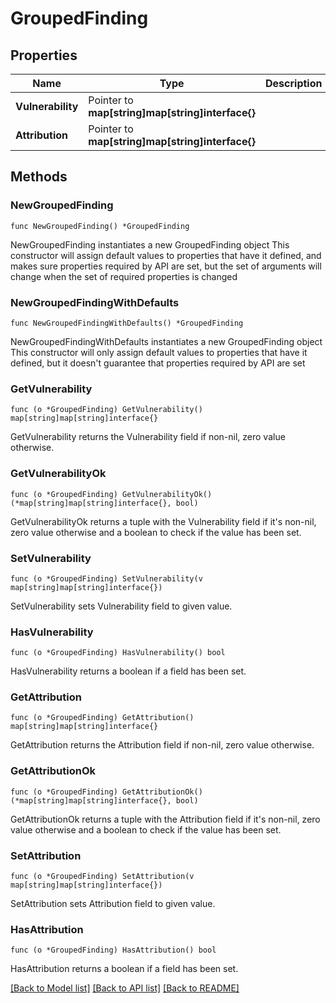 # GroupedFinding

## Properties

Name | Type | Description | Notes
------------ | ------------- | ------------- | -------------
**Vulnerability** | Pointer to **map[string]map[string]interface{}** |  | [optional] 
**Attribution** | Pointer to **map[string]map[string]interface{}** |  | [optional] 

## Methods

### NewGroupedFinding

`func NewGroupedFinding() *GroupedFinding`

NewGroupedFinding instantiates a new GroupedFinding object
This constructor will assign default values to properties that have it defined,
and makes sure properties required by API are set, but the set of arguments
will change when the set of required properties is changed

### NewGroupedFindingWithDefaults

`func NewGroupedFindingWithDefaults() *GroupedFinding`

NewGroupedFindingWithDefaults instantiates a new GroupedFinding object
This constructor will only assign default values to properties that have it defined,
but it doesn't guarantee that properties required by API are set

### GetVulnerability

`func (o *GroupedFinding) GetVulnerability() map[string]map[string]interface{}`

GetVulnerability returns the Vulnerability field if non-nil, zero value otherwise.

### GetVulnerabilityOk

`func (o *GroupedFinding) GetVulnerabilityOk() (*map[string]map[string]interface{}, bool)`

GetVulnerabilityOk returns a tuple with the Vulnerability field if it's non-nil, zero value otherwise
and a boolean to check if the value has been set.

### SetVulnerability

`func (o *GroupedFinding) SetVulnerability(v map[string]map[string]interface{})`

SetVulnerability sets Vulnerability field to given value.

### HasVulnerability

`func (o *GroupedFinding) HasVulnerability() bool`

HasVulnerability returns a boolean if a field has been set.

### GetAttribution

`func (o *GroupedFinding) GetAttribution() map[string]map[string]interface{}`

GetAttribution returns the Attribution field if non-nil, zero value otherwise.

### GetAttributionOk

`func (o *GroupedFinding) GetAttributionOk() (*map[string]map[string]interface{}, bool)`

GetAttributionOk returns a tuple with the Attribution field if it's non-nil, zero value otherwise
and a boolean to check if the value has been set.

### SetAttribution

`func (o *GroupedFinding) SetAttribution(v map[string]map[string]interface{})`

SetAttribution sets Attribution field to given value.

### HasAttribution

`func (o *GroupedFinding) HasAttribution() bool`

HasAttribution returns a boolean if a field has been set.


[[Back to Model list]](../README.md#documentation-for-models) [[Back to API list]](../README.md#documentation-for-api-endpoints) [[Back to README]](../README.md)


